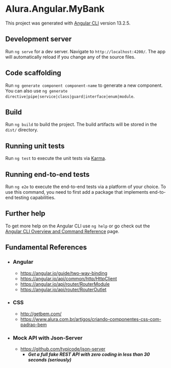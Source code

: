 # Alura.Angular.MyBank

This project was generated with [Angular CLI](https://github.com/angular/angular-cli) version 13.2.5.

## Development server

Run `ng serve` for a dev server. Navigate to `http://localhost:4200/`. The app will automatically reload if you change any of the source files.

## Code scaffolding

Run `ng generate component component-name` to generate a new component. You can also use `ng generate directive|pipe|service|class|guard|interface|enum|module`.

## Build

Run `ng build` to build the project. The build artifacts will be stored in the `dist/` directory.

## Running unit tests

Run `ng test` to execute the unit tests via [Karma](https://karma-runner.github.io).

## Running end-to-end tests

Run `ng e2e` to execute the end-to-end tests via a platform of your choice. To use this command, you need to first add a package that implements end-to-end testing capabilities.

## Further help

To get more help on the Angular CLI use `ng help` or go check out the [Angular CLI Overview and Command Reference](https://angular.io/cli) page.


## Fundamental References

- ### Angular
  - https://angular.io/guide/two-way-binding
  - https://angular.io/api/common/http/HttpClient
  - https://angular.io/api/router/RouterModule
  - https://angular.io/api/router/RouterOutlet

- ### CSS
   - http://getbem.com/
   - https://www.alura.com.br/artigos/criando-componentes-css-com-padrao-bem

- ### Mock API with Json-Server
   - https://github.com/typicode/json-server
     - ***Get a full fake REST API with zero coding in less than 30 seconds (seriously)***
    

